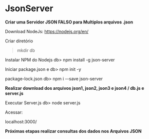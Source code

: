 # JsonServer

**Criar uma Servidor JSON FALSO para Multiplos arquivos .json**


Download NodeJs:
https://nodejs.org/en/



Criar diretório
>mkdir db

Instalar NPM do Nodejs
db> npm install -g json-server

Iniciar package.json e 
db> npm init -y

package-lock.json
db> npm i --save json-server

**Realizar download dos arquivos json1, json2, json3 e json4 / db.js e server.js**

Executar Server.js
db> node server.js
   
Acessar:
   
   localhost:3000/

   
**Próximas etapas realizar consultas dos dados nos Arquivos JSON**
